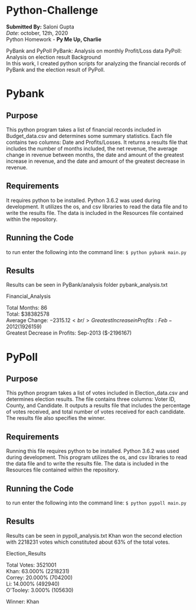 # Python-Challenge
**Submitted By:** Saloni Gupta\
_Date_: october, 12th, 2020\
Python Homework - **Py Me Up, Charlie**

PyBank and PyPoll
PyBank: Analysis on monthly Profit/Loss data
PyPoll: Analysis on election result
Background\
In this work, I created python scripts for analyzing the financial records of PyBank and the election result of PyPoll.


# Pybank

## Purpose
This python program takes a list of financial records included in Budget_data.csv and determines some summary statistics. Each file contains two columns: Date and Profits/Losses. It returns a results file that includes the number of months included, the net revenue, the average change in revenue between months, the date and amount of the greatest increase in revenue, and the date and amount of the greatest decrease in revenue.

## Requirements
It requires python to be installed. Python 3.6.2 was used during development. It utilizes the os, and csv libraries to read the data file and to write the results file. The data is included in the Resources file contained within the repository.

## Running the Code
to run enter the following into the command line: 
`$ python pybank main.py`

## Results
Results can be seen in PyBank/analysis folder pybank_analysis.txt <br/>

Financial_Analysis

Total Months: 86 <br/>
Total: $38382578 <br/>
Average  Change: $-2315.12 <br/>
Greatest Increase in Profits: Feb-2012 ($1926159) <br/>
Greatest Decrease in Profits: Sep-2013 ($-2196167)


# PyPoll

## Purpose
This python program takes a list of votes included in Election_data.csv and determines election results. The file contains three columns: Voter ID, County, and Candidate. It outputs a results file that includes the percentage of votes received, and total number of votes received for each candidate. The results file also specifies the winner.

## Requirements
Running this file requires python to be installed. Python 3.6.2 was used during development. This program utilizes the os, and csv libraries to read the data file and to write the results file. The data is included in the Resources file contained within the repository.

## Running the Code
to run enter the following into the command line:
`$ python pypoll main.py`

## Results
Results can be seen in pypoll_analysis.txt
Khan won the second election with 2218231 votes which constituted about 63% of the total votes.

Election_Results

Total Votes: 3521001 <br/>
Khan: 63.000% (2218231) <br/>
Correy: 20.000% (704200) <br/>
Li: 14.000% (492940) <br/>
O'Tooley: 3.000% (105630) <br/>

Winner: Khan

